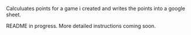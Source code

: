 Calculuates points for a game i created and writes the points into a google sheet. 

README in progress. More detailed instructions coming soon.
